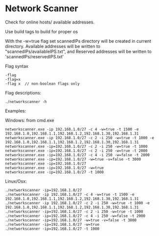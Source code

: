 # Network Scanner
Check for online hosts/ available addresses.

Use build tags to build for proper os

With the -w=true flag set scannedIPs directory will be created in current directory. Available addresses will be written to "scannedIPs/availableIPS.txt", and Reserved addresses will be written to 'scannedIPs/reservedIPS.txt'

Flag syntax
```
-flag
-flag=x
-flag x  // non-boolean flags only
```
Flag descriptions:
```
./networkscanner -h

```
Examples:

Windows: from cmd.exe
```
networkscanner.exe -ip 192.168.1.0/27 -c 4 -w=true -t 1500 -e 192.168.1.0,192.168.1.1,192.168.1.2,192.168.1.30,192.168.1.31
networkscanner.exe -ip 192.168.1.0/27 -c 2 -i 250 -w=true -t 1000 -e 192.168.1.0,192.168.1.1,192.168.1.2,192.168.1.30,192.168.1.31
networkscanner.exe -ip=192.168.1.0/27 -c 2 -i 250 -w=true -t 1000
networkscanner.exe -ip=192.168.1.0/27 -c 2 -i 250 -w=true -t 2000
networkscanner.exe -ip=192.168.1.0/27 -c 4 -i 250 -w=false -t 2000
networkscanner.exe -ip=192.168.1.0/27 -w=true -v=false -t 3000
networkscanner.exe -ip=192.168.1.0/27
networkscanner.exe -ip=192.168.1.0/27 -w=true
networkscanner.exe -ip=192.168.1.0/27 -t 1000
```

Linux/Osx:
```
./networkscanner -ip=192.168.1.0/27
./networkscanner -ip 192.168.1.0/27 -c 4 -w=true -t 1500 -e 192.168.1.0,192.168.1.1,192.168.1.2,192.168.1.30,192.168.1.31
./networkscanner -ip 192.168.1.0/27 -c 2 -i 250 -w=true -t 1000 -e 192.168.1.0,192.168.1.1,192.168.1.2,192.168.1.30,192.168.1.31
./networkscanner -ip=192.168.1.0/27 -c 2 -i 250 -w=true -t 1000
./networkscanner -ip=192.168.1.0/27 -c 4 -i 250 -w=false -t 2000
./networkscanner -ip=192.168.1.0/27 -w=true -v=false -t 3000
./networkscanner -ip=192.168.1.0/27 -w=true
./networkscanner -ip=192.168.1.0/27 -t 1000
```

